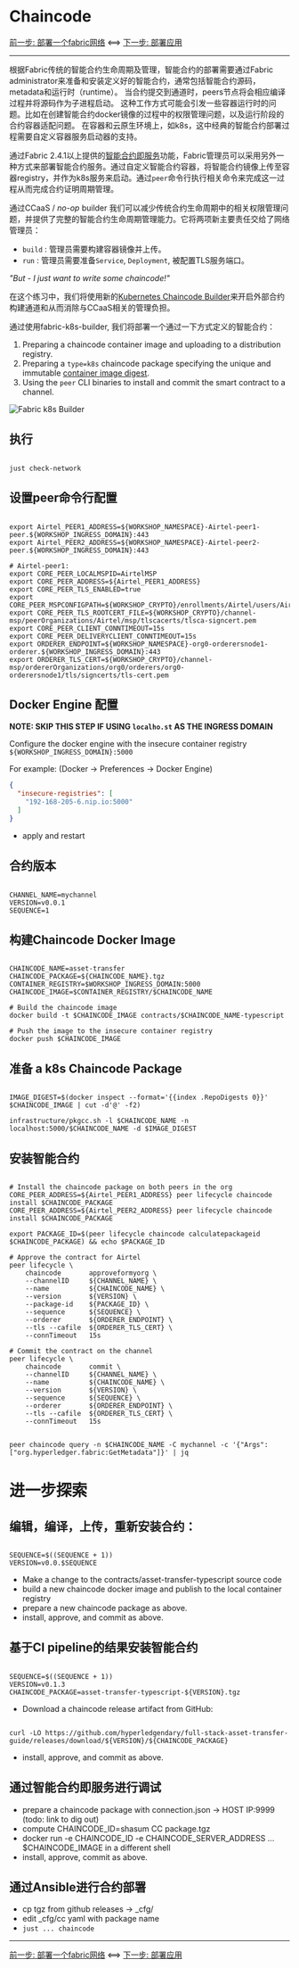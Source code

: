 # Chaincode

[前一步: 部署一个fabric网络](20-fabric-zh.md) <==> [下一步: 部署应用](40-bananas-zh.md)

---

根据Fabric传统的智能合约生命周期及管理，智能合约的部署需要通过Fabric administrator来准备和安装定义好的智能合约，通常包括智能合约源码，metadata和运行时（runtime）。
当合约提交到通道时，peers节点将会相应编译过程并将源码作为子进程启动。
这种工作方式可能会引发一些容器运行时的问题。比如在创建智能合约docker镜像的过程中的权限管理问题，以及运行阶段的合约容器适配问题。
在容器和云原生环境上，如k8s，这中经典的智能合约部署过程需要自定义容器服务启动器的支持。

通过Fabric 2.4.1以上提供的[智能合约即服务](https://hyperledger-fabric.readthedocs.io/en/latest/cc_service.html)功能，Fabric管理员可以采用另外一种方式来部署智能合约服务。通过自定义智能合约容器，将智能合约镜像上传至容器registry，并作为k8s服务来启动。通过`peer`命令行执行相关命令来完成这一过程从而完成合约证明周期管理。

通过CCaaS / _no-op_ builder 我们可以减少传统合约生命周期中的相关权限管理问题，并提供了完整的智能合约生命周期管理能力。它将两项新主要责任交给了网络管理员：

- `build` : 管理员需要构建容器镜像并上传。
- `run` : 管理员需要准备`Service`, `Deployment`, 被配置TLS服务端口。

_"But - I just want to write some chaincode!"_

在这个练习中，我们将使用新的[Kubernetes Chaincode Builder](https://github.com/hyperledger-labs/fabric-builder-k8s)来开启外部合约构建通道和从而消除与CCaaS相关的管理负担。

通过使用fabric-k8s-builder, 我们将部署一个通过一下方式定义的智能合约：

1. Preparing a chaincode container image and uploading to a distribution registry.
2. Preparing a `type=k8s` chaincode package specifying the unique and immutable [container image digest](https://github.com/opencontainers/image-spec/blob/main/descriptor.md#digests).
3. Using the `peer` CLI binaries to install and commit the smart contract to a channel.


![Fabric k8s Builder](../images/CloudReady/30-chaincode.png)


## 执行

```shell

just check-network

```


## 设置peer命令行配置

```shell

export Airtel_PEER1_ADDRESS=${WORKSHOP_NAMESPACE}-Airtel-peer1-peer.${WORKSHOP_INGRESS_DOMAIN}:443
export Airtel_PEER2_ADDRESS=${WORKSHOP_NAMESPACE}-Airtel-peer2-peer.${WORKSHOP_INGRESS_DOMAIN}:443

# Airtel-peer1: 
export CORE_PEER_LOCALMSPID=AirtelMSP
export CORE_PEER_ADDRESS=${Airtel_PEER1_ADDRESS}
export CORE_PEER_TLS_ENABLED=true
export CORE_PEER_MSPCONFIGPATH=${WORKSHOP_CRYPTO}/enrollments/Airtel/users/Airteladmin/msp
export CORE_PEER_TLS_ROOTCERT_FILE=${WORKSHOP_CRYPTO}/channel-msp/peerOrganizations/Airtel/msp/tlscacerts/tlsca-signcert.pem
export CORE_PEER_CLIENT_CONNTIMEOUT=15s
export CORE_PEER_DELIVERYCLIENT_CONNTIMEOUT=15s
export ORDERER_ENDPOINT=${WORKSHOP_NAMESPACE}-org0-orderersnode1-orderer.${WORKSHOP_INGRESS_DOMAIN}:443
export ORDERER_TLS_CERT=${WORKSHOP_CRYPTO}/channel-msp/ordererOrganizations/org0/orderers/org0-orderersnode1/tls/signcerts/tls-cert.pem

```

## Docker Engine 配置

**NOTE: SKIP THIS STEP IF USING `localho.st` AS THE INGRESS DOMAIN**

Configure the docker engine with the insecure container registry `${WORKSHOP_INGRESS_DOMAIN}:5000`

For example:  (Docker -> Preferences -> Docker Engine)
```json
{
  "insecure-registries": [
    "192-168-205-6.nip.io:5000"
  ]
}
```

- apply and restart

## 合约版本

```shell

CHANNEL_NAME=mychannel
VERSION=v0.0.1
SEQUENCE=1

```

## 构建Chaincode Docker Image

```shell

CHAINCODE_NAME=asset-transfer
CHAINCODE_PACKAGE=${CHAINCODE_NAME}.tgz
CONTAINER_REGISTRY=$WORKSHOP_INGRESS_DOMAIN:5000
CHAINCODE_IMAGE=$CONTAINER_REGISTRY/$CHAINCODE_NAME

# Build the chaincode image
docker build -t $CHAINCODE_IMAGE contracts/$CHAINCODE_NAME-typescript

# Push the image to the insecure container registry
docker push $CHAINCODE_IMAGE

```


## 准备 a k8s Chaincode Package

```shell

IMAGE_DIGEST=$(docker inspect --format='{{index .RepoDigests 0}}' $CHAINCODE_IMAGE | cut -d'@' -f2)

infrastructure/pkgcc.sh -l $CHAINCODE_NAME -n localhost:5000/$CHAINCODE_NAME -d $IMAGE_DIGEST

```

## 安装智能合约

```shell

# Install the chaincode package on both peers in the org 
CORE_PEER_ADDRESS=${Airtel_PEER1_ADDRESS} peer lifecycle chaincode install $CHAINCODE_PACKAGE
CORE_PEER_ADDRESS=${Airtel_PEER2_ADDRESS} peer lifecycle chaincode install $CHAINCODE_PACKAGE

export PACKAGE_ID=$(peer lifecycle chaincode calculatepackageid $CHAINCODE_PACKAGE) && echo $PACKAGE_ID

# Approve the contract for Airtel 
peer lifecycle \
	chaincode       approveformyorg \
	--channelID     ${CHANNEL_NAME} \
	--name          ${CHAINCODE_NAME} \
	--version       ${VERSION} \
	--package-id    ${PACKAGE_ID} \
	--sequence      ${SEQUENCE} \
	--orderer       ${ORDERER_ENDPOINT} \
	--tls --cafile  ${ORDERER_TLS_CERT} \
	--connTimeout   15s

# Commit the contract on the channel
peer lifecycle \
	chaincode       commit \
	--channelID     ${CHANNEL_NAME} \
	--name          ${CHAINCODE_NAME} \
	--version       ${VERSION} \
	--sequence      ${SEQUENCE} \
	--orderer       ${ORDERER_ENDPOINT} \
	--tls --cafile  ${ORDERER_TLS_CERT} \
	--connTimeout   15s

```

```shell

peer chaincode query -n $CHAINCODE_NAME -C mychannel -c '{"Args":["org.hyperledger.fabric:GetMetadata"]}' | jq

```


# 进一步探索

## 编辑，编译，上传，重新安装合约：

```shell

SEQUENCE=$((SEQUENCE + 1))
VERSION=v0.0.$SEQUENCE

```

- Make a change to the contracts/asset-transfer-typescript source code
- build a new chaincode docker image and publish to the local container registry  
- prepare a new chaincode package as above.
- install, approve, and commit as above.


## 基于CI pipeline的结果安装智能合约

```shell

SEQUENCE=$((SEQUENCE + 1))
VERSION=v0.1.3
CHAINCODE_PACKAGE=asset-transfer-typescript-${VERSION}.tgz

```

- Download a chaincode release artifact from GitHub:
```shell

curl -LO https://github.com/hyperledgendary/full-stack-asset-transfer-guide/releases/download/${VERSION}/${CHAINCODE_PACKAGE}

```

- install, approve, and commit as above.


## 通过智能合约即服务进行调试

- prepare a chaincode package with connection.json -> HOST IP:9999  (todo: link to dig out)
- compute CHAINCODE_ID=shasum CC package.tgz
- docker run -e CHAINCODE_ID -e CHAINCODE_SERVER_ADDRESS ... $CHAINCODE_IMAGE in a different shell 
- install, approve, commit as above.


## 通过Ansible进行合约部署

- cp tgz from github releases -> _cfg/
- edit _cfg/cc yaml with package name
- `just ... chaincode`  


---

[前一步: 部署一个fabric网络](20-fabric-zh.md) <==> [下一步: 部署应用](40-bananas-zh.md)
